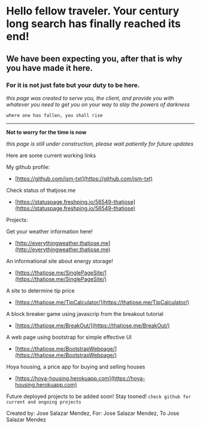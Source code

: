# Hello fellow traveler. Your century long search has finally reached its end!
## We have been expecting you, after that is why you have made it here. 
### For it is not just fate but your duty to be here.
*this page was created to serve you, the client, and provide you with whatever you need to get you on your way to slay the powers of darkness*

`where one has fallen, you shall rise`

---
**Not to worry for the time is now**


*this page is still under construction, please wait patiently for future updates*

Here are some current working links

My github profile:
* [https://github.com/jsm-txt](https://github.com/jsm-txt)

Check status of thatjose.me
* [https://statuspage.freshping.io/56549-thatjose](https://statuspage.freshping.io/56549-thatjose)

Projects:

  Get your weather information here!
   * [http://everythingweather.thatjose.me](http://everythingweather.thatjose.me)

  An informational site about energy storage!
   * [https://thatjose.me/SinglePageSite/](https://thatjose.me/SinglePageSite/)
   
  A site to determine tip price
   * [https://thatjose.me/TipCalculator/](https://thatjose.me/TipCalculator/)
   
  A block breaker game using javascrip from the breakout tutorial
   * [https://thatjose.me/BreakOut/](https://thatjose.me/BreakOut/)
  
  A web page using bootstrap for simple effective UI
   * [https://thatjose.me/BootstrapWebpage/](https://thatjose.me/BootstrapWebpage/)
  
  Hoya housing, a price app for buying and selling houses
   * [https://hoya-housing.herokuapp.com](https://hoya-housing.herokuapp.com)

Future deployed projects to be added soon! Stay tooned!
 `check github for current and ongoing projects`

Created by: Jose Salazar Mendez, 
For: Jose Salazar Mendez,
To Jose Salazar Mendez
